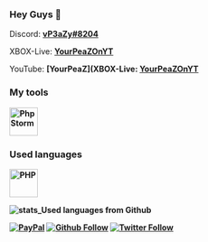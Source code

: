 ### Hey Guys 👋

Discord: <b>[vP3aZy#8204](https://dsc.bio/yourpeaz)</b>

XBOX-Live: <b>[YourPeaZOnYT](https://account.xbox.com/de-de/Profile?gamerTag=Aromastoffe)</b>

YouTube: <b>[YourPeaZ](XBOX-Live: <b>[YourPeaZOnYT](https://www.youtube.com/channel/UCmtqcizQ0NHMJFKgECiaVWw)<b>

### My tools
<img alt="PhpStorm" src="https://upload.wikimedia.org/wikipedia/commons/d/d2/PhpStorm_Icon.png" width="50" height="50"></img>
<!-- <img alt="" src="" width="50" height="50"></img> -->



### Used languages
<img alt="PHP" src="https://www.php.net/images/logos/new-php-logo.svg" width="50" height="50"></img>
<!-- <img alt="" src="" width="50" height="50"></img> -->


![stats_Used languages from Github](https://github-readme-stats.vercel.app/api/top-langs/?username=xxAROX&hide=shell)




[![PayPal](https://img.shields.io/badge/Paypal-Donate!-%2300457C.svg?logo=paypal&style=flat-square)](https://paypal.me/yourpeaz)<!-- [![Patreon](https://img.shields.io/endpoint.svg?url=https%3A%2F%2Fshieldsio-patreon.herokuapp.com%2Farox_xx&style=flat-square)](https://www.patreon.com/arox_xx) -->
[![Github Follow](https://img.shields.io/github/followers/xxarox?label=Follow&style=social)](https://github.com/vP3aZy)
[![Twitter Follow](https://img.shields.io/twitter/follow/arox_xx?label=Follow&style=social)](https://twitter.com/yourpeaz)
